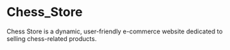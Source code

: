 # Chess_Store
Chess Store is a dynamic, user-friendly e-commerce website dedicated to selling chess-related products.
